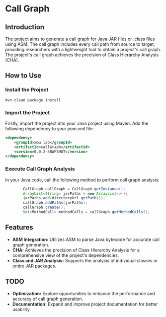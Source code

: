 # Call Graph

## Introduction

The project aims to generate a call graph for Java JAR files or .class files using ASM. The call graph includes every call path from source to target, providing researchers with a lightweight tool to obtain a project's call graph. The project's call graph achieves the precision of Class Hierarchy Analysis (CHA).

## How to Use

### Install the Project

```shell
mvn clean package install
```

### Import the Project

Firstly, import the project into your Java project using Maven. Add the following dependency to your pom.xml file:

```xml
<dependency>
    <groupId>xmu.lab</groupId>
    <artifactId>callGraph</artifactId>
    <version>0.0.2-SNAPSHOT</version>
</dependency>
```

### Execute Call Graph Analysis

In your Java code, call the following method to perform call graph analysis:

```java
        CallGraph callGraph = CallGraph.getInstance();
        ArrayList<String> jarPaths = new ArrayList<>();
        jarPaths.add(directoryUrl.getPath());
        callGraph.addPaths(jarPaths);
        callGraph.create();
        Set<MethodCall> methodCalls = callGraph.getMethodCalls();
```

## Features

- **ASM Integration:** Utilizes ASM to parse Java bytecode for accurate call graph generation.
- **CHA:** Achieves the precision of Class Hierarchy Analysis for a comprehensive view of the project's dependencies.
- **Class and JAR Analysis:** Supports the analysis of individual classes or entire JAR packages.

## TODO

- **Optimization:** Explore opportunities to enhance the performance and accuracy of call graph generation.
- **Documentation:** Expand and improve project documentation for better usability.
